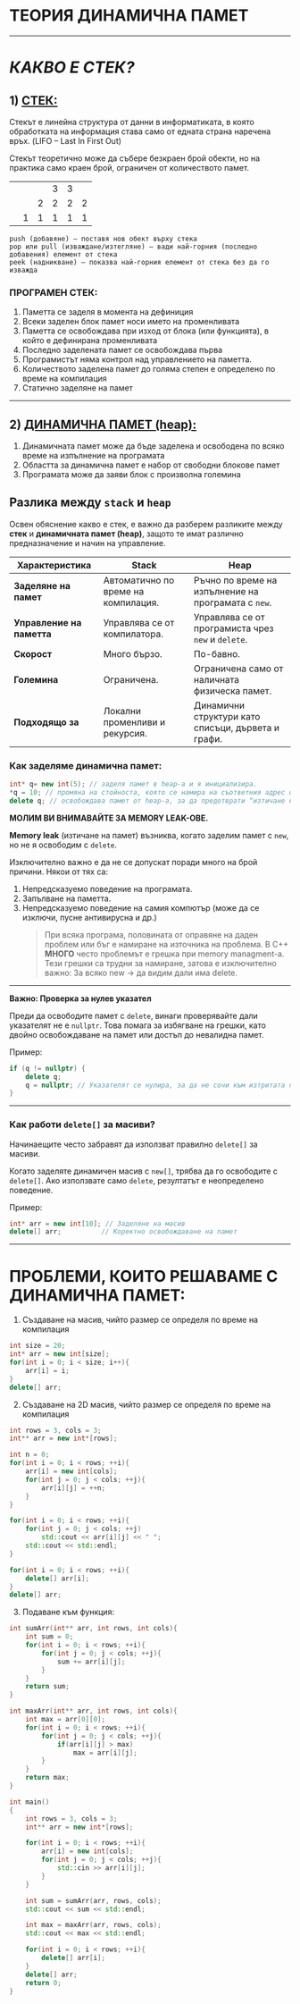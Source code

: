 # **ТЕОРИЯ ДИНАМИЧНА ПАМЕТ**

---

# _КАКВО Е СТЕК?_

## 1) [СТЕК:](<https://bg.wikipedia.org/wiki/Стек_(структура_от_данни)>)

Стекът е линейна структура от данни в информатиката, в която обработката на информация става само от едната страна наречена връх. (LIFO – Last In First Out)

Стекът теоретично може да събере безкраен брой обекти, но на практика само краен брой, ограничен от количеството памет.

|     |     |     |     |     |     |
| --- | --- | --- | --- | --- | --- |
|     |     |     | 3   | 3   |     |
|     |     | 2   | 2   | 2   | 2   |
|     | 1   | 1   | 1   | 1   | 1   |

```
push (добавяне) – поставя нов обект върху стека
pop или pull (изваждане/изтегляне) – вади най-горния (последно добавения) елемент от стека
peek (надникване) – показва най-горния елемент от стека без да го изважда
```

### ПРОГРАМЕН СТЕК:

1. Паметта се заделя в момента на дефиниция
2. Всеки заделен блок памет носи името на променливата
3. Паметта се освобождава при изход от блока (или функцията), в който е дефинирана променливата
4. Последно заделената памет се освобождава първа
5. Програмистът няма контрол над управлението на паметта.
6. Количеството заделена памет до голяма степен е определено по време на компилация
7. Статично заделяне на памет

---

## 2) [ДИНАМИЧНА ПАМЕТ (heap):](https://cplusplus.com/doc/tutorial/dynamic/)

1. Динамичната памет може да бъде заделена и освободена по всяко време на изпълнение на програмата
2. Областта за динамична памет е набор от свободни блокове памет
3. Програмата може да заяви блок с произволна големина

## **Разлика между `stack` и `heap`**

Освен обяснение какво е стек, е важно да разберем разликите между **стек** и **динамичната памет (heap)**, защото те имат различно предназначение и начин на управление.

| **Характеристика**        | **Stack**                           | **Heap**                                            |
| ------------------------- | ----------------------------------- | --------------------------------------------------- |
| **Заделяне на памет**     | Автоматично по време на компилация. | Ръчно по време на изпълнение на програмата с `new`. |
| **Управление на паметта** | Управлява се от компилатора.        | Управлява се от програмиста чрез `new` и `delete`.  |
| **Скорост**               | Много бързо.                        | По-бавно.                                           |
| **Големина**              | Ограничена.                         | Ограничена само от наличната физическа памет.       |
| **Подходящо за**          | Локални променливи и рекурсия.      | Динамични структури като списъци, дървета и графи.  |

### Как заделяме динамична памет:

```c++
int* q= new int(5); // заделя памет в heap-a и я инициализира.
*q = 10; // промяна на стойноста, която се намира на съответния адрес q в heap-a
delete q; // освобождава памет от heap-a, за да предотврати “изтичане на памет” (memory leak).
```

**МОЛИМ ВИ ВНИМАВАЙТЕ ЗА MEMORY LEAK-ОВЕ.**

**Memory leak** (изтичане на памет) възниква, когато заделим памет с `new`, но не я освободим с `delete`.

Изключително важно е да не се допускат поради много на брой причини. Някои от тях са:

1. Непредсказуемо поведение на програмата.
2. Запълване на паметта.
3. Непредсказуемо поведение на самия компютър (може да се изключи, пусне антивирусна и др.)
   > При всяка програма, половината от оправяне на даден проблем или бъг е намиране на източника на проблема. В C++ **МНОГО** често проблемът е грешка при memory managment-а. Тези грешки са трудни за намиране, затова е изключително важно: За всяко new -> да видим дали има delete.

---

**Важно: Проверка за нулев указател**

Преди да освободите памет с `delete`, винаги проверявайте дали указателят не е `nullptr`. Това помага за избягване на грешки, като двойно освобождаване на памет или достъп до невалидна памет.

Пример:

```c++
if (q != nullptr) {
    delete q;
    q = nullptr; // Указателят се нулира, за да не сочи към изтритата памет
}
```

---

### Как работи `delete[]` за масиви?

Начинаещите често забравят да използват правилно `delete[]` за масиви.

Когато заделяте динамичен масив с `new[]`, трябва да го освободите с `delete[]`. Ако използвате само `delete`, резултатът е неопределено поведение.

Пример:

```c++
int* arr = new int[10]; // Заделяне на масив
delete[] arr;          // Коректно освобождаване на памет
```

---

# ПРОБЛЕМИ, КОИТО РЕШАВАМЕ С ДИНАМИЧНА ПАМЕТ:

1. Създаване на масив, чийто размер се определя по време на компилация

```c++
int size = 20;
int* arr = new int[size];
for(int i = 0; i < size; i++){
    arr[i] = i;
}
delete[] arr;
```

2. Създаване на 2D масив, чийто размер се определя по време на компилация

```c++
int rows = 3, cols = 3;
int** arr = new int*[rows];

int n = 0;
for(int i = 0; i < rows; ++i){
    arr[i] = new int[cols];
    for(int j = 0; j < cols; ++j){
        arr[i][j] = ++n;
    }
}

for(int i = 0; i < rows; ++i){
    for(int j = 0; j < cols; ++j)
        std::cout << arr[i][j] << " ";
    std::cout << std::endl;
}

for(int i = 0; i < rows; ++i){
    delete[] arr[i];
}
delete[] arr;
```

3. Подаване към функция:

```c++
int sumArr(int** arr, int rows, int cols){
    int sum = 0;
    for(int i = 0; i < rows; ++i){
        for(int j = 0; j < cols; ++j){
            sum += arr[i][j];
        }
    }
    return sum;
}
```

```c++
int maxArr(int** arr, int rows, int cols){
    int max = arr[0][0];
    for(int i = 0; i < rows; ++i){
        for(int j = 0; j < cols; ++j){
            if(arr[i][j] > max)
                max = arr[i][j];
        }
    }
    return max;
}
```

```c++
int main()
{
    int rows = 3, cols = 3;
    int** arr = new int*[rows];

    for(int i = 0; i < rows; ++i){
        arr[i] = new int[cols];
        for(int j = 0; j < cols; ++j){
            std::cin >> arr[i][j];
        }
    }

    int sum = sumArr(arr, rows, cols);
    std::cout << sum << std::endl;

    int max = maxArr(arr, rows, cols);
    std::cout << max << std::endl;

    for(int i = 0; i < rows; ++i){
        delete[] arr[i];
    }
    delete[] arr;
    return 0;
}
```
